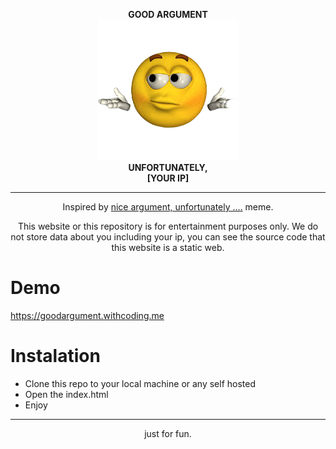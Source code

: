 <div align="center">

**GOOD ARGUMENT**
<br/>
![img](gktawu.png)
<br/>
**UNFORTUNATELY,**
<br/>
**[YOUR IP]**

<hr/>

Inspired by [nice argument, unfortunately ....](https://knowyourmeme.com/memes/nice-argument-unfortunately) meme.

This website or this repository is for entertainment purposes only. We do not store data about you including your ip, you can see the source code that this website is a static web.
</div>

# Demo
https://goodargument.withcoding.me

# Instalation
- Clone this repo to your local machine or any self hosted
- Open the index.html
- Enjoy

<hr/>
<div align="center">
just for fun.
</div>
